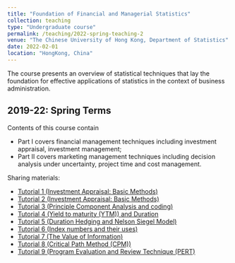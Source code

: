 ```yaml
---
title: "Foundation of Financial and Managerial Statistics"
collection: teaching
type: "Undergraduate course"
permalink: /teaching/2022-spring-teaching-2
venue: "The Chinese University of Hong Kong, Department of Statistics"
date: 2022-02-01
location: "HongKong, China"
---
```


The course presents an overview of statistical techniques that lay the foundation for effective applications of statistics in the context of business administration. 


2019-22: Spring Terms
------
Contents of this course contain
  * Part I covers financial management techniques including investment appraisal, investment management;
  * Part II covers marketing management techniques including decision analysis under uncertainty, project time and cost management. 

Sharing materials:
  * [Tutorial 1 (Investment Appraisal: Basic Methods)](http://huihuigong.github.io/files/CU_stat_3001_tutorials/Tutorial_1.pdf)
  * [Tutorial 2 (Investment Appraisal: Basic Methods)](http://huihuigong.github.io/files/CU_stat_3001_tutorials/Tutorial_2.pdf)
  * [Tutorial 3 (Principle Component Analysis and coding)](http://huihuigong.github.io/files/CU_stat_3001_tutorials/Tutorial_3.pdf)
  * [Tutorial 4 (Yield to maturity (YTM)) and Duration](http://huihuigong.github.io/files/CU_stat_3001_tutorials/Tutorial_4.pdf)
  * [Tutorial 5 (Duration Hedging and Nelson Siegel Model)](http://huihuigong.github.io/files/CU_stat_3001_tutorials/Tutorial_5.pdf)
  * [Tutorial 6 (Index numbers and their uses)](http://huihuigong.github.io/files/CU_stat_3001_tutorials/Tutorial_6.pdf)
  * [Tutorial 7 (The Value of Information)](http://huihuigong.github.io/files/CU_stat_3001_tutorials/Tutorial_7.pdf)
  * [Tutorial 8 (Critical Path Method (CPM))](http://huihuigong.github.io/files/CU_stat_3001_tutorials/Tutorial_8.pdf)
  * [Tutorial 9 (Program Evaluation and Review Technique (PERT)](http://huihuigong.github.io/files/CU_stat_3001_tutorials/Tutorial_9.pdf)

